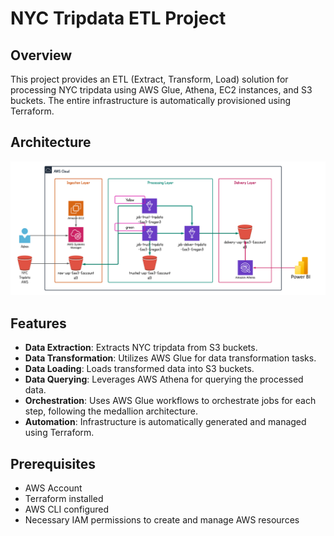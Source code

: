 # NYC Tripdata ETL Project

## Overview

This project provides an ETL (Extract, Transform, Load) solution for processing NYC tripdata using AWS Glue, Athena, EC2 instances, and S3 buckets. The entire infrastructure is automatically provisioned using Terraform.

## Architecture

![Architecture](./documents/usp-projeto-integrador.png)

## Features

- **Data Extraction**: Extracts NYC tripdata from S3 buckets.
- **Data Transformation**: Utilizes AWS Glue for data transformation tasks.
- **Data Loading**: Loads transformed data into S3 buckets.
- **Data Querying**: Leverages AWS Athena for querying the processed data.
- **Orchestration**: Uses AWS Glue workflows to orchestrate jobs for each step, following the medallion architecture.
- **Automation**: Infrastructure is automatically generated and managed using Terraform.

## Prerequisites

- AWS Account
- Terraform installed
- AWS CLI configured
- Necessary IAM permissions to create and manage AWS resources
